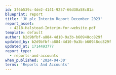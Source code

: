 ```yaml
---
id: 3f6b539c-4de2-4141-9257-66d30a58c81a
blueprint: report
title: 'JH plc Interim Report December 2023'
report_asset:
  - 4218-Halstead-Interim-for-website.pdf
template: default
author: b2d9bfbf-a884-4d10-9a3b-b60948cc829f
updated_by: b2d9bfbf-a884-4d10-9a3b-b60948cc829f
updated_at: 1714493777
report_type:
  - reports-and-accounts
when_published: '2024-04-30'
terms: 'Reports And Accounts'
---
```

